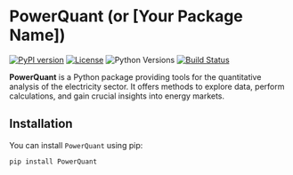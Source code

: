 # PowerQuant (or [Your Package Name])

[![PyPI version](https://badge.fury.io/py/[your_package_name_on_pypi].svg)](https://pypi.org/project/[your_package_name_on_pypi]/)
[![License](https://img.shields.io/badge/License-MIT-yellow.svg)](https://opensource.org/licenses/MIT)
![Python Versions](https://img.shields.io/pypi/pyversions/[your_package_name_on_pypi])
[![Build Status](https://github.com/[your_github_username]/[your_github_repo_name]/actions/workflows/[your_workflow_name].yml/badge.svg)](https://github.com/[your_github_username]/[your_github_repo_name]/actions/workflows/[your_workflow_name].yml)

**PowerQuant** is a Python package providing tools for the quantitative analysis of the electricity sector. It offers methods to explore data, perform calculations, and gain crucial insights into energy markets.

## Installation

You can install `PowerQuant` using pip:

```bash
pip install PowerQuant